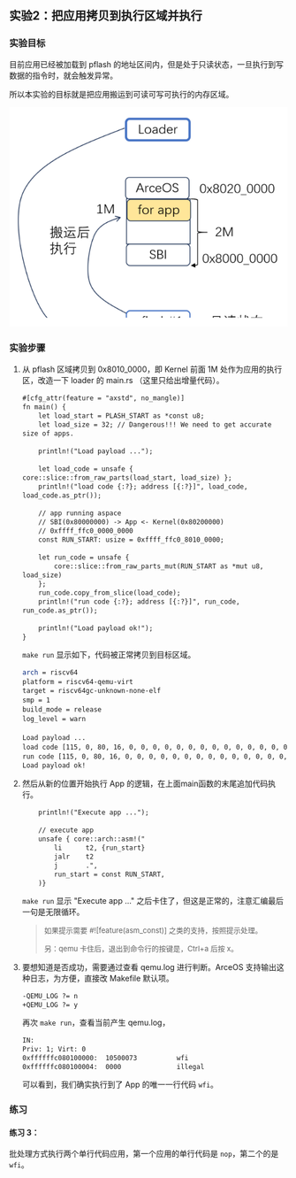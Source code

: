 ## 实验2：把应用拷贝到执行区域并执行



### 实验目标

目前应用已经被加载到 pflash 的地址区间内，但是处于只读状态，一旦执行到写数据的指令时，就会触发异常。

所以本实验的目标就是把应用搬运到可读可写可执行的内存区域。

<div style="text-align:center">
   <img src=".\img\p2.svg" alt="p2" style="zoom:100%"/>
</div>



### 实验步骤

1. 从 pflash 区域拷贝到 0x8010_0000，即 Kernel 前面 1M 处作为应用的执行区，改造一下 loader 的 main.rs （这里只给出增量代码）。

   ```rust,ignore
   #[cfg_attr(feature = "axstd", no_mangle)]
   fn main() {
       let load_start = PLASH_START as *const u8;
       let load_size = 32; // Dangerous!!! We need to get accurate size of apps.
   
       println!("Load payload ...");
   
       let load_code = unsafe { core::slice::from_raw_parts(load_start, load_size) };
       println!("load code {:?}; address [{:?}]", load_code, load_code.as_ptr());
   
       // app running aspace
       // SBI(0x80000000) -> App <- Kernel(0x80200000)
       // 0xffff_ffc0_0000_0000
       const RUN_START: usize = 0xffff_ffc0_8010_0000;
   
       let run_code = unsafe {
           core::slice::from_raw_parts_mut(RUN_START as *mut u8, load_size)
       };
       run_code.copy_from_slice(load_code);
       println!("run code {:?}; address [{:?}]", run_code, run_code.as_ptr());
   
       println!("Load payload ok!");
   }
   ```

   `make run` 显示如下，代码被正常拷贝到目标区域。

   ```bash
   arch = riscv64
   platform = riscv64-qemu-virt
   target = riscv64gc-unknown-none-elf
   smp = 1
   build_mode = release
   log_level = warn
   
   Load payload ...
   load code [115, 0, 80, 16, 0, 0, 0, 0, 0, 0, 0, 0, 0, 0, 0, 0, 0, 0, 0, 0, 0, 0, 0, 0, 0, 0, 0, 0, 0, 0, 0, 0]; address [0x22000000]
   run code [115, 0, 80, 16, 0, 0, 0, 0, 0, 0, 0, 0, 0, 0, 0, 0, 0, 0, 0, 0, 0, 0, 0, 0, 0, 0, 0, 0, 0, 0, 0, 0]; address [0xffffffc080100000]
   Load payload ok!
   ```

   

2. 然后从新的位置开始执行 App 的逻辑，在上面main函数的末尾追加代码执行。

   ```rust,ignore
       println!("Execute app ...");
   
       // execute app
       unsafe { core::arch::asm!("
           li      t2, {run_start}
           jalr    t2
           j       .",
           run_start = const RUN_START,
       )}
   ```

   `make run` 显示 "Execute app ..." 之后卡住了，但这是正常的，注意汇编最后一句是无限循环。

   > <font size=2>如果提示需要 #![feature(asm_const)] 之类的支持，按照提示处理。</font>
   >
   > <font size=2>另：qemu 卡住后，退出到命令行的按键是，Ctrl+a 后按 x。</font>

   

3. 要想知道是否成功，需要通过查看 qemu.log 进行判断。ArceOS 支持输出这种日志，为方便，直接改 Makefile 默认项。

   ```make
   -QEMU_LOG ?= n
   +QEMU_LOG ?= y
   ```

   再次 `make run`，查看当前产生 qemu.log，

   ```x86asm
   IN:
   Priv: 1; Virt: 0
   0xffffffc080100000:  10500073          wfi
   0xffffffc080100004:  0000              illegal
   ```

   可以看到，我们确实执行到了 App 的唯一一行代码 `wfi`。

   

### 练习

#### 练习 3：

批处理方式执行两个单行代码应用，第一个应用的单行代码是 `nop`，第二个的是 `wfi`。

